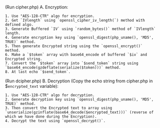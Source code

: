 (Run cipher.php)
A. Encryption: 

	1. Use "AES-128-CTR" algo for encryption.
	2. Get `IVlength` using `openssl_cipher_iv_length(`) method with defined algo.
	3. Generate Buffered `IV` using `random_bytes()` method of `IVlength` length.
	4. Generate encryption key using `openssl_digest(php_uname(), 'MD5', TRUE)` method.
	5. Then generate Encrypted string using the `openssl_encrypt()` method.
	6. Make a `$token` array with base64_encode of buffered `$iv` and Encrypted string.
	7. Convert the `$token` array into `$send_token` string using `base64_encode(gzdeflate(serialize($token)))` method.
	8. At last echo `$send_token`.


(Run dcipher.php)
B. Decryption (Copy the echo string from cipher.php in $`encrypted_text` variable):

	1. Use "AES-128-CTR" algo for decryption.
	2. Generate decryption key using `openssl_digest(php_uname(), 'MD5', TRUE)` method.
	3. Then convert the Encrypted text to array using `unserialize(gzinflate(base64_decode($encrypted_text)))` (reverse of which we have done during the Encryption).
	4. Decrypt the text using `openssl_decrypt()`.
	

